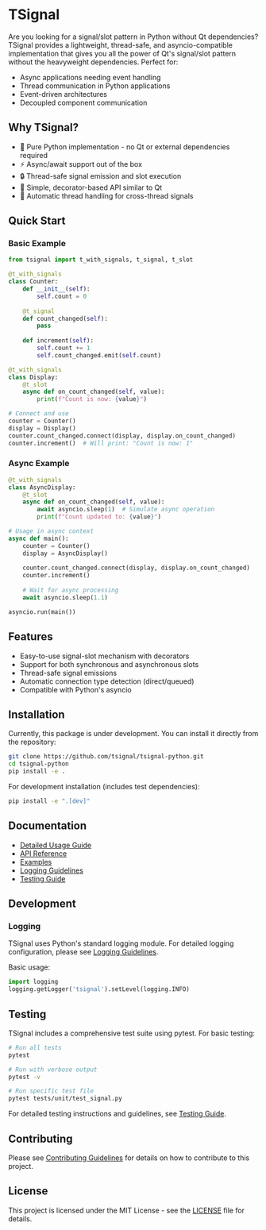 # TSignal

Are you looking for a signal/slot pattern in Python without Qt dependencies? TSignal provides a lightweight, thread-safe, and asyncio-compatible implementation that gives you all the power of Qt's signal/slot pattern without the heavyweight dependencies. Perfect for:

- Async applications needing event handling
- Thread communication in Python applications
- Event-driven architectures
- Decoupled component communication

## Why TSignal?
- 🚀 Pure Python implementation - no Qt or external dependencies required
- ⚡ Async/await support out of the box
- 🔒 Thread-safe signal emission and slot execution
- 🎯 Simple, decorator-based API similar to Qt
- 🔄 Automatic thread handling for cross-thread signals

## Quick Start

### Basic Example
```python
from tsignal import t_with_signals, t_signal, t_slot

@t_with_signals
class Counter:
    def __init__(self):
        self.count = 0
    
    @t_signal
    def count_changed(self):
        pass
    
    def increment(self):
        self.count += 1
        self.count_changed.emit(self.count)

@t_with_signals
class Display:
    @t_slot
    async def on_count_changed(self, value):
        print(f"Count is now: {value}")

# Connect and use
counter = Counter()
display = Display()
counter.count_changed.connect(display, display.on_count_changed)
counter.increment()  # Will print: "Count is now: 1"
```

### Async Example
```python
@t_with_signals
class AsyncDisplay:
    @t_slot
    async def on_count_changed(self, value):
        await asyncio.sleep(1)  # Simulate async operation
        print(f"Count updated to: {value}")

# Usage in async context
async def main():
    counter = Counter()
    display = AsyncDisplay()
    
    counter.count_changed.connect(display, display.on_count_changed)
    counter.increment()
    
    # Wait for async processing
    await asyncio.sleep(1.1)

asyncio.run(main())
```

## Features
- Easy-to-use signal-slot mechanism with decorators
- Support for both synchronous and asynchronous slots
- Thread-safe signal emissions
- Automatic connection type detection (direct/queued)
- Compatible with Python's asyncio

## Installation

Currently, this package is under development. You can install it directly from the repository:

```bash
git clone https://github.com/tsignal/tsignal-python.git
cd tsignal-python
pip install -e .
```

For development installation (includes test dependencies):
```bash
pip install -e ".[dev]"
```

## Documentation
- [Detailed Usage Guide](docs/usage.md)
- [API Reference](docs/api.md)
- [Examples](docs/examples.md)
- [Logging Guidelines](docs/logging.md)
- [Testing Guide](docs/testing.md)

## Development

### Logging
TSignal uses Python's standard logging module. For detailed logging configuration, 
please see [Logging Guidelines](docs/logging.md).

Basic usage:
```python
import logging
logging.getLogger('tsignal').setLevel(logging.INFO)
```

## Testing

TSignal includes a comprehensive test suite using pytest. For basic testing:

```bash
# Run all tests
pytest

# Run with verbose output
pytest -v

# Run specific test file
pytest tests/unit/test_signal.py
```

For detailed testing instructions and guidelines, see [Testing Guide](docs/testing.md).

## Contributing
Please see [Contributing Guidelines](CONTRIBUTING.md) for details on how to contribute to this project.

## License
This project is licensed under the MIT License - see the [LICENSE](LICENSE) file for details.
